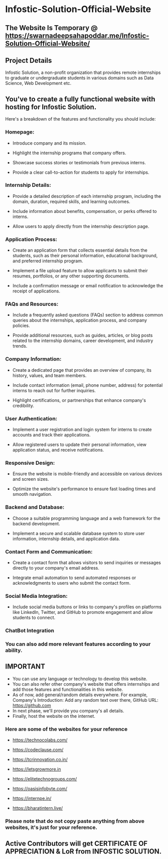# Infostic-Solution-Official-Website

## The Website Is Temporary @ https://swarnadeepsahapoddar.me/Infostic-Solution-Official-Website/

## Project Details

Infostic Solution, a non-profit organization that provides remote internships to graduate or undergraduate students in various domains such as Data Science, Web Development etc.

## You've to create a fully functional website with hosting for Infostic Solution.

Here's a breakdown of the features and functionality you should include:

### Homepage:

- Introduce company and its mission.

- Highlight the internship programs that company offers.

- Showcase success stories or testimonials from previous interns.

- Provide a clear call-to-action for students to apply for internships.

### Internship Details:

- Provide a detailed description of each internship program, including the domain, duration, required skills, and learning outcomes.

- Include information about benefits, compensation, or perks offered to interns.

- Allow users to apply directly from the internship description page.

### Application Process:

- Create an application form that collects essential details from the students, such as their personal information, educational background, and preferred internship program.

- Implement a file upload feature to allow applicants to submit their resumes, portfolios, or any other supporting documents.

- Include a confirmation message or email notification to acknowledge the receipt of applications.

### FAQs and Resources:

- Include a frequently asked questions (FAQs) section to address common queries about the internships, application process, and company policies.

- Provide additional resources, such as guides, articles, or blog posts related to the internship domains, career development, and industry trends.

### Company Information:

- Create a dedicated page that provides an overview of company, its history, values, and team members.

- Include contact information (email, phone number, address) for potential interns to reach out for further inquiries.

- Highlight certifications, or partnerships that enhance company's credibility.

### User Authentication:

- Implement a user registration and login system for interns to create accounts and track their applications.

- Allow registered users to update their personal information, view application status, and receive notifications.

### Responsive Design:

- Ensure the website is mobile-friendly and accessible on various devices and screen sizes.

- Optimize the website's performance to ensure fast loading times and smooth navigation.

### Backend and Database:

- Choose a suitable programming language and a web framework for the backend development.

- Implement a secure and scalable database system to store user information, internship details, and application data.

### Contact Form and Communication:

- Create a contact form that allows visitors to send inquiries or messages directly to your company's email address.

- Integrate email automation to send automated responses or acknowledgments to users who submit the contact form.

### Social Media Integration:

- Include social media buttons or links to company's profiles on platforms like LinkedIn, Twitter, and GitHub to promote engagement and allow students to connect.

### ChatBot Integration 

### You can also add more relevant features according to your ability.

## IMPORTANT 

- You can use any language or technology to develop this website.
- You can also refer other company's website that offers internships and add those features and functionalities in this website.
- As of now, add general/random details everywhere. For example, Company's Introduction: Add any random text over there, GitHub URL: https://github.com 
- In next phase, we'll provide you company's all details. 
- Finally, host the website on the internet.

### Here are some of the websites for your reference 
- https://technocolabs.com/

- https://codeclause.com/

- https://tcrinnovation.co.in/

- https://letsgrowmore.in

- https://elitetechnogroups.com/

- https://oasisinfobyte.com/

- https://internpe.in/

- https://bharatintern.live/

### Please note that do not copy paste anything from above websites, it's just for your reference.

## Active Contributors will get CERTIFICATE OF APPRECIATION & LoR from INFOSTIC SOLUTION.
